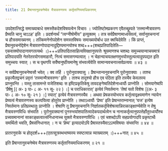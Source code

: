 ```yaml
---
title: 21 प्रैषान्तानुवचनेष्वेव मैत्रावरुणस्य कर्तृतानियमाधिकरणम्

---
```


उपदेशात्सिद्धे समाख्याबाधे समस्तैकदेशविषयत्वेन विचारः । ज्योतिष्टोमप्रकरण एवैतच्छ्रूयते ‘तस्मान्मैत्रावरुणः प्रैष्यति चानु चाऽऽह’ इति । प्रदर्शनार्थं “त्वग्नीषोमीय” इत्युक्तम् । तत्र सर्वप्रैषाणामाध्वर्यवत्वं, सर्वानुवचनानां च हौत्रसमाख्यनम् । तत्किमनेनोपदेशेन समस्तविषयः समाख्ययोर्बाध उत क्वचिदेवेति । किं प्राप्तं, प्रैषानुवचनोद्देशेन मैत्रावरुणोपादानादुद्दिश्यमानयोश्च शब्द+++(शब्दप्रतिपादितेति—एकवाक्योपादानावगतत्यर्थः ।)+++प्रतिपादितसाहित्यविवक्षानुपपत्तेः श्रूयमाणश्च चशब्दः समुच्चयान्वाचयमात्रं प्रतिपादयति नेतरेतरयोगसमाहारौ, नित्यं समासगम्यत्वात् । न चेहान्वाचयलक्षणमुभयोस्तुल्यत्वादुपपद्यत इति समुच्चयः स्यात् । स च पृथगपि सर्वेष्वनुष्ठीयमानेषु संभवत्येवेति सामान्यवचनात्सर्वप्रत्ययः ॥ ४३ ॥

न सर्वप्रैषानुवचनेष्वसौ भवेत् । क्व तर्हि । पुरोनुवाक्यासु । प्रैषान्तान्यनुवचनानि पुरोनुवाक्याः । ताश्च प्रकृत्यैतद्वचनं प्रवृत्तं ‘तस्मान्मैत्रावरुणः’ इति । ताश्च तादृश्यो हौत्र एव पठिता इति तस्यैव केवलस्य प्राप्नुवन्ति । यस्तु तासामन्ते यजेतिशब्दः स इष्टिप्रकृतिकेषु तावदङ्गेष्वतिदेशेनाध्वर्योः प्राप्नोति । सोमयागेष्वपि ‘प्रैषेषु \[( अ॰ ३ पा॰ ८ अ॰ ११ सू॰ २२ ) ।\]  च पराधिकारात्’ इत्येवं निवर्तमानः ‘तेषां यतो विशेषः \[(अ॰ ३ पा॰ ८ अ॰ १० सू॰ २१ ) ।\]  स्यात्’ इत्येवं मैत्रावरुणस्यैव । अथवा प्रेषकस्योभयत्र कर्तृत्वाद्वक्ष्यमाणेन न्यायेन प्रेष्यत्वं मैत्रावरुणस्य कल्पयित्वा होतुरेव प्राप्नोति । तथाऽध्वर्योः ‘प्रेष्य’ इति प्रेषान्तराम्नानात् ‘यज’ इत्येष निवर्तमानः प्रतिप्रस्थातुः प्राप्नोति । शेषाणि तु प्रैषानुवचनानि निर्ज्ञातकर्तृविशेषत्वान्निराकाङ्क्षाण्येवेति न तेषु मैत्रावरुणविधिः संभवति । पुरोनुवाक्यानां पुनरुभयांशपातित्वादेकपदार्थत्वेन च नानाकर्तृत्वानुपपत्तेर्होतुरध्वर्योश्च प्रच्यवमानानां साकाङ्क्षत्वात्संनिधानाच्च युक्तो मैत्रावरुणाविधिः । एवं चशब्दोऽपि सहप्रयोगादपि प्रकृष्टार्थेः समर्थितो भवति, प्रैषसंनिधानात् । न च ‘प्रेष्य’ इत्यादयोऽपि प्रैषास्तस्यैवाऽऽत्मविषयाः संभवन्ति ॥ ४४ ॥

प्रातरनुवाके च होतृदर्श+++(एतत्सूत्रस्थभाष्यस्य स्पष्टत्वान्न व्याख्यातम् ।)+++नात् ॥ ४५ ॥

इति प्रैषान्तानुवचनेष्वेव मैत्रावरुणस्य कर्तृतानियमाधिकरणम् ॥ २१ ॥

